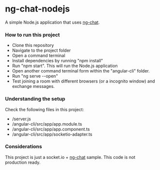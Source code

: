 # ng-chat-nodejs
A simple Node.js application that uses [ng-chat]().

### How to run this project

* Clone this repository
* Navigate to the project folder
* Open a command terminal
* Install dependencies by running "npm install"
* Run "npm start". This will run the Node.js application
* Open another command terminal form within the "angular-cli" folder.
* Run "ng serve --open"
* Test joining a room with different browsers (or a incognito window) and exchange messages.

### Understanding the setup

Check the following files in this project:

* /server.js
* /angular-cli/src/app/app.module.ts
* /angular-cli/src/app/app.component.ts
* /angular-cli/src/app/socketio-adapter.ts

### Considerations

This project is just a socket.io + [ng-chat]() sample. This code is not production ready.


